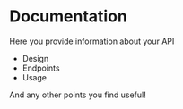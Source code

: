 # Documentation

Here you provide information about your API
- Design
- Endpoints
- Usage

And any other points you find useful!